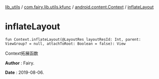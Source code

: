 [lib_utils](../../index.md) / [com.fairy.lib.utils.kfunc](../index.md) / [android.content.Context](index.md) / [inflateLayout](./inflate-layout.md)

# inflateLayout

`fun Context.inflateLayout(@LayoutRes layoutResId: Int, parent: ViewGroup? = null, attachToRoot: Boolean = false): View`

Context拓展函数

**Author**
: Fairy.

**Date**
: 2019-08-06.

